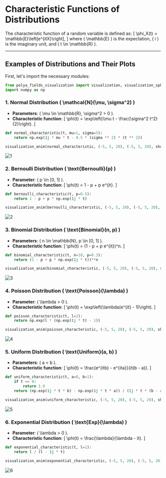 # Characteristic Functions of Distributions

The characteristic function of a random variable is defined as:
\[ \phi_X(t) = \mathbb{E}\left[e^{itX}\right], \]
where \( \mathbb{E} \) is the expectation, \( i \) is the imaginary unit, and \( t \in \mathbb{R} \).

---

## Examples of Distributions and Their Plots
First, let's import the necessary modules:
```python
from polya_fields_visualization import visualization, visualization_sphere, animate_sphere, visualization_anim
import numpy as np
```

### 1. Normal Distribution \( \mathcal{N}(\mu, \sigma^2) \)
- **Parameters**: \( \mu \in \mathbb{R}, \sigma^2 > 0 \).
- **Characteristic function**:
  \[ \phi(t) = \exp\left(i\mu t - \frac{\sigma^2 t^2}{2}\right). \]
```python
def normal_characteristic(t, mu=1, sigma=5):
    return np.exp(1j * mu * t - 0.5 * (sigma ** 2) * (t ** 2))

visualization_anim(normal_characteristic, (-5, 5, 20), (-5, 5, 20), show_vectors=True, num_particles=100, title_plot="Graph of the characteristic function of the normal distribution")
```
![1](images/norm.gif)

### 2. Bernoulli Distribution \( \text{Bernoulli}(p) \)
- **Parameter**: \( p \in [0, 1] \).
- **Characteristic function**:
  \[ \phi(t) = 1 - p + p e^{it}. \]
```python
def bernoulli_characteristic(t, p=0.5):
    return 1 - p + p * np.exp(1j * t)

visualization_anim(bernoulli_characteristic, (-5, 5, 20), (-5, 5, 20), show_vectors=True, num_particles=100, title_plot="Graph of the characteristic function of the Bernoulli distribution")
```
![2](images/bernoulli.gif)

### 3. Binomial Distribution \( \text{Binomial}(n, p) \)
- **Parameters**: \( n \in \mathbb{N}, p \in [0, 1] \).
- **Characteristic function**:
  \[ \phi(t) = (1 - p + p e^{it})^n. \]
```python
def binomial_characteristic(t, n=10, p=0.3):
    return (1 - p + p * np.exp(1j * t))**n

visualization_anim(binomial_characteristic, (-5, 5, 20), (-5, 5, 20), show_vectors=True, num_particles=100, title_plot="Graph of the characteristic function of the binomial distribution")
```
![3](images/binomial.gif)

### 4. Poisson Distribution \( \text{Poisson}(\lambda) \)
- **Parameter**: \( \lambda > 0 \).
- **Characteristic function**:
  \[ \phi(t) = \exp\left(\lambda(e^{it} - 1)\right). \]
```python
def poisson_characteristic(t, l=2):
    return np.exp(l * (np.exp(1j * t) - 1))

visualization_anim(poisson_characteristic, (-5, 5, 20), (-5, 5, 20), show_vectors=True, num_particles=100, title_plot="Graph of the characteristic function of the Poisson distribution")
```
![4](images/poisson.gif)

### 5. Uniform Distribution \( \text{Uniform}(a, b) \)
- **Parameters**: \( a < b \).
- **Characteristic function**:
  \[ \phi(t) = \frac{e^{itb} - e^{ita}}{it(b - a)}. \]
```python
def uniform_characteristic(t, a=0, b=1):
    if t == 0:
        return 1.0
    return (np.exp(1j * t * b) - np.exp(1j * t * a)) / (1j * t * (b - a))

visualization_anim(uniform_characteristic, (-5, 5, 20), (-5, 5, 20), show_vectors=True, num_particles=100, title_plot="Graph of the characteristic function of the uniform distribution")
```
![5](images/uniform.gif)

### 6. Exponential Distribution \( \text{Exp}(\lambda) \)
- **Parameter**: \( \lambda > 0 \).
- **Characteristic function**:
  \[ \phi(t) = \frac{\lambda}{\lambda - it}. \]
```python
def exponential_characteristic(t, l=1):
    return l / (l - 1j * t)

visualization_anim(exponential_characteristic, (-5, 5, 20), (-5, 5, 20), show_vectors=True, num_particles=100, title_plot="Graph of the characteristic function of the exponential distribution")
```
![6](images/exp.gif)

